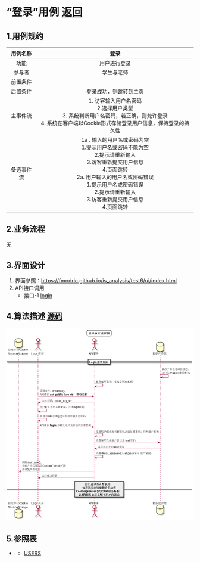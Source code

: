 # “登录”用例 [返回](../README.md)

## 1.用例规约

|用例名称|登录|
|:---:|:--:|
|功能|用户进行登录|
|参与者|学生与老师|
|前置条件||
|后置条件|登录成功，则跳转到主页|
|主事件流|<div>1. 访客输入用户名密码</div> <div>2.选择用户类型</div> <div>3. 系统判断用户名密码，若正确，则允许登录</div> <div>4. 系统在客户端以Cookie形式存储登录用户信息，保持登录的持久性</div>|
|备选事件流|<div>1a . 输入的用户名或密码为空</div> <div>1.提示用户名或密码不能为空</div> <div>2.提示请重新输入</div> <div>3.访客重新提交用户信息</div> <div>4.页面跳转</div>   <div>2a. 用户输入的用户名或密码错误</div> <div>1.提示用户名或密码错误</div> <div>2.提示请重新输入</div> <div>3.访客重新提交用户信息</div> <div>4.页面跳转</div>|
## 2.业务流程 

无

## 3.界面设计
1. 界面参照：https://fmodric.github.io/is_analysis/test6/ui/index.html
2. API接口调用 
    * 接口-1 [login](../接口/login.md)


## 4.算法描述 [源码](../src/login.puml)

![](../login.png)

## 5.参照表
* * [USERS](../数据库文件设计.md)
